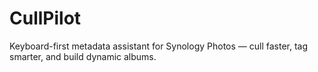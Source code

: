 # CullPilot
Keyboard-first metadata assistant for Synology Photos — cull faster, tag smarter, and build dynamic albums.
